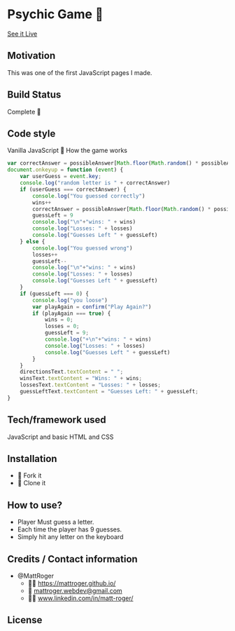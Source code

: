 # Psychic Game :crystal_ball:
 [See it Live](https://mattroger.github.io/psychic-game/)
 

## Motivation
This was one of the first JavaScript pages I made.

## Build Status
Complete :checkered_flag:

## Code style
Vanilla JavaScript :icecream:
How the game works
```javascript
var correctAnswer = possibleAnswer[Math.floor(Math.random() * possibleAnswer.length)];
document.onkeyup = function (event) {
    var userGuess = event.key;
    console.log("random letter is " + correctAnswer)
    if (userGuess === correctAnswer) {
        console.log("You guessed correctly")
        wins++
        correctAnswer = possibleAnswer[Math.floor(Math.random() * possibleAnswer.length)];
        guessLeft = 9
        console.log("\n"+"wins: " + wins)
        console.log("Losses: " + losses)
        console.log("Guesses Left " + guessLeft)
    } else {
        console.log("You guessed wrong")
        losses++
        guessLeft--
        console.log("\n"+"wins: " + wins)
        console.log("Losses: " + losses)
        console.log("Guesses Left " + guessLeft)
    }
    if (guessLeft === 0) {
        console.log("you loose")
        var playAgain = confirm("Play Again?")
        if (playAgain === true) {
            wins = 0;
            losses = 0;
            guessLeft = 9;
            console.log("+\n"+"wins: " + wins)
            console.log("Losses: " + losses)
            console.log("Guesses Left " + guessLeft)
        }
    }
    directionsText.textContent = " ";
    winsText.textContent = "Wins: " + wins;
    lossesText.textContent = "Losses: " + losses;
    guessLeftText.textContent = "Guesses Left: " + guessLeft;
}
```
## Tech/framework used
JavaScript and basic HTML and CSS

## Installation
* :trident: Fork it
* :sheep: Clone it

## How to use?
 * Player Must guess a letter. 
 * Each time the player has 9 guesses.
 * Simply  hit any letter on the keyboard

## Credits / Contact information
* @MattRoger 
  * :man_office_worker: https://mattroger.github.io/
  * :e-mail: mattroger.webdev@gmail.com
  * :man_office_worker: www.linkedin.com/in/matt-roger/

## License
